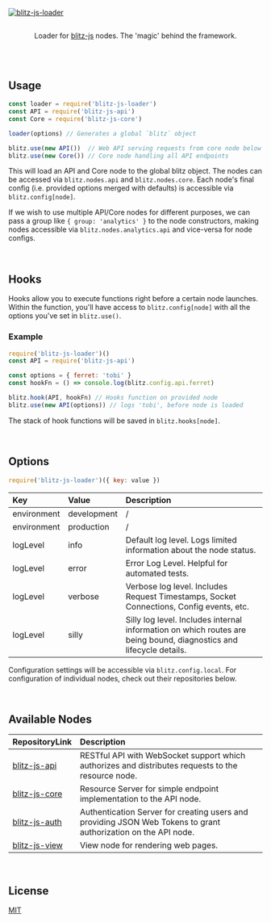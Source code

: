 [![blitz-js-loader](https://i.imgur.com/fDCaNJu.png)](https://github.com/nexus-devs/blitz-js-loader)

##

<p align='center'>Loader for <a href='https://github.com/nexus-devs/blitz-js'>blitz-js</a> nodes. The 'magic' behind the framework.</p>

<br>
<br>

## Usage

```javascript
const loader = require('blitz-js-loader')
const API = require('blitz-js-api')
const Core = require('blitz-js-core')

loader(options) // Generates a global `blitz` object

blitz.use(new API())  // Web API serving requests from core node below
blitz.use(new Core()) // Core node handling all API endpoints
```
This will load an API and Core node to the global blitz object. The nodes can
be accessed via `blitz.nodes.api` and `blitz.nodes.core`. Each node's final
config (i.e. provided options merged with defaults) is accessible via
`blitz.config[node]`.

If we wish to use multiple API/Core nodes for different purposes, we can pass
a group like `{ group: 'analytics' }` to the node constructors, making nodes
accessible via `blitz.nodes.analytics.api` and vice-versa for node configs.

<br>

## Hooks
Hooks allow you to execute functions right before a certain node launches. Within the function, you'll have access to `blitz.config[node]` with all the options you've set in `blitz.use()`.

### Example
```javascript
require('blitz-js-loader')()
const API = require('blitz-js-api')

const options = { ferret: 'tobi' }
const hookFn = () => console.log(blitz.config.api.ferret)

blitz.hook(API, hookFn) // Hooks function on provided node
blitz.use(new API(options)) // logs 'tobi', before node is loaded
```
The stack of hook functions will be saved in `blitz.hooks[node]`.

<br>

## Options
```javascript
require('blitz-js-loader')({ key: value })
```

| Key           | Value         | Description   |
|:------------- |:------------- |:------------- |
| environment   | development   | / |
| environment   | production    | / |
| logLevel      | info          | Default log level. Logs limited information about the node status. |
| logLevel      | error         | Error Log Level. Helpful for automated tests. |
| logLevel      | verbose       | Verbose log level. Includes Request Timestamps, Socket Connections, Config events, etc. |
| logLevel      | silly         | Silly log level. Includes internal information on which routes are being bound, diagnostics and lifecycle details. |

Configuration settings will be accessible via `blitz.config.local`. For configuration of individual nodes, check out their repositories below.

<br>

## Available Nodes
| RepositoryLink          | Description   |
|:------------- |:------------- |
| [blitz-js-api](https://github.com/nexus-devs/blitz-js-api) | RESTful API with WebSocket support which authorizes and distributes requests to the resource node. |
| [blitz-js-core](https://github.com/nexus-devs/blitz-js-core) | Resource Server for simple endpoint implementation to the API node. |
| [blitz-js-auth](https://github.com/nexus-devs/blitz-js-auth) | Authentication Server for creating users and providing JSON Web Tokens to grant authorization on the API node.
| [blitz-js-view](https://github.com/nexus-devs/blitz-js-view) | View node for rendering web pages.

<br>

## License
[MIT](/LICENSE)
